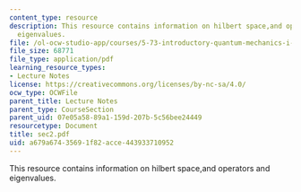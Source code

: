 ```yaml
---
content_type: resource
description: This resource contains information on hilbert space,and operators and
  eigenvalues.
file: /ol-ocw-studio-app/courses/5-73-introductory-quantum-mechanics-i-fall-2005/a679a67435691f82acce443933710952_sec2.pdf
file_size: 68771
file_type: application/pdf
learning_resource_types:
- Lecture Notes
license: https://creativecommons.org/licenses/by-nc-sa/4.0/
ocw_type: OCWFile
parent_title: Lecture Notes
parent_type: CourseSection
parent_uid: 07e05a58-89a1-159d-207b-5c56bee24449
resourcetype: Document
title: sec2.pdf
uid: a679a674-3569-1f82-acce-443933710952
---
```

This resource contains information on hilbert space,and operators and eigenvalues.
